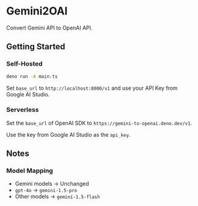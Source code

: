 # Gemini2OAI

Convert Gemini API to OpenAI API.

## Getting Started

### Self-Hosted

```sh
deno run -A main.ts
```

Set `base_url` to `http://localhost:8000/v1` and use your API Key from Google AI
Studio.

### Serverless

Set the `base_url` of OpenAI SDK to `https://gemini-to-openai.deno.dev/v1`.

Use the key from Google AI Studio as the `api_key`.

## Notes

### Model Mapping

- Gemini models -> Unchanged
- `gpt-4o` -> `gemini-1.5-pro`
- Other models -> `gemini-1.5-flash`
